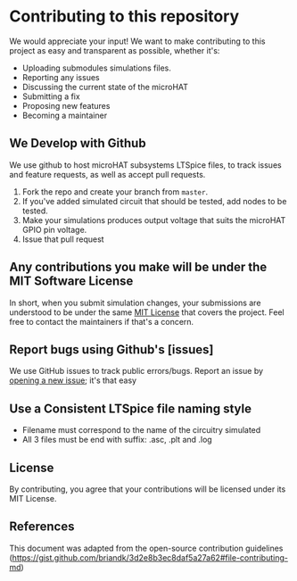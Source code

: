 # Contributing to this repository
We would appreciate your input! We want to make contributing to this project as easy and transparent as possible, whether it's:

- Uploading submodules simulations files.
- Reporting any issues
- Discussing the current state of the microHAT
- Submitting a fix
- Proposing new features
- Becoming a maintainer

## We Develop with Github
We use github to host microHAT subsystems LTSpice files, to track issues and feature requests, as well as accept pull requests.
1. Fork the repo and create your branch from `master`.
2. If you've added simulated circuit that should be tested, add nodes to be tested.
3. Make your simulations produces output voltage that suits the microHAT GPIO pin voltage.
6. Issue that pull request

## Any contributions you make will be under the MIT Software License
In short, when you submit simulation changes, your submissions are understood to be under the same [MIT License](http://choosealicense.com/licenses/mit/) that covers the project. Feel free to contact the maintainers if that's a concern.

## Report bugs using Github's [issues]
We use GitHub issues to track public errors/bugs. Report an issue by [opening a new issue](); it's that easy


## Use a Consistent LTSpice file naming style
* Filename must correspond to the name of the circuitry simulated
* All 3 files must be end with suffix: .asc, .plt and .log 

## License
By contributing, you agree that your contributions will be licensed under its MIT License.

## References
This document was adapted from the open-source contribution guidelines (https://gist.github.com/briandk/3d2e8b3ec8daf5a27a62#file-contributing-md)